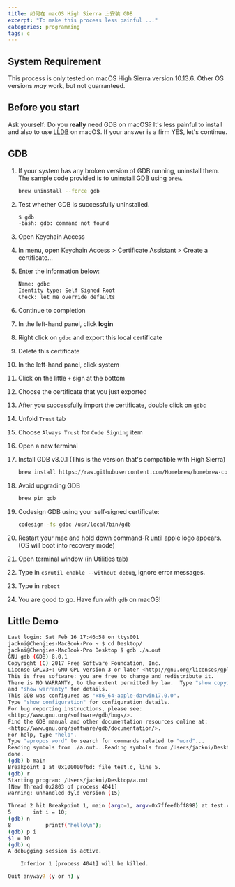```yaml
---
title: 如何在 macOS High Sierra 上安装 GDB
excerpt: "To make this process less painful ..."
categories: programming
tags: c
---
```


## System Requirement

This process is only tested on macOS High Sierra version 10.13.6. Other OS versions *may* work, but not guarranteed.

## Before you start

Ask yourself: Do you **really** need GDB on macOS? It's less painful to install and also to use [LLDB](https://lldb.llvm.org/) on macOS. If your answer is a firm YES, let's continue.

## GDB

1. If your system has any broken version of GDB running, uninstall them. The sample code provided is to uninstall GDB using `brew`.

    ```bash
    brew uninstall --force gdb
    ```

2. Test whether GDB is successfully uninstalled.

    ```bash
    $ gdb
    -bash: gdb: command not found
    ```

3. Open Keychain Access
4. In menu, open Keychain Access > Certificate Assistant > Create a certificate...
5. Enter the information below: 

    ```bash
    Name: gdbc
    Identity type: Self Signed Root
    Check: let me override defaults
    ```

6. Continue to completion
7. In the left-hand panel, click **login**
8. Right click on `gdbc` and export this local certificate
9. Delete this certificate
10. In the left-hand panel, click system
11. Click on the little `+` sign at the bottom 
12. Choose the certificate that you just exported
13. After you successfully import the certificate, double click on `gdbc`
14. Unfold `Trust` tab
15. Choose `Always Trust` for `Code Signing` item
16. Open a new terminal
17. Install GDB v8.0.1 (This is the version that's compatible with High Sierra)

    ```bash
    brew install https://raw.githubusercontent.com/Homebrew/homebrew-core/9ec9fb27a33698fc7636afce5c1c16787e9ce3f3/Formula/gdb.rb
    ```

18. Avoid upgrading GDB

    ```bash
    brew pin gdb
    ```

19. Codesign GDB using your self-signed certificate:

    ```bash
    codesign -fs gdbc /usr/local/bin/gdb
    ```

20. Restart your mac and hold down command-R until apple logo appears. (OS will boot into recovery mode)
21. Open terminal window (in Utilities tab)
22. Type in `csrutil enable --without debug`, ignore error messages.
23. Type in `reboot`
24. You are good to go. Have fun with `gdb` on macOS!

## Little Demo

```bash
Last login: Sat Feb 16 17:46:58 on ttys001
jackni@Chenjies-MacBook-Pro ~ $ cd Desktop/
jackni@Chenjies-MacBook-Pro Desktop $ gdb ./a.out
GNU gdb (GDB) 8.0.1
Copyright (C) 2017 Free Software Foundation, Inc.
License GPLv3+: GNU GPL version 3 or later <http://gnu.org/licenses/gpl.html>
This is free software: you are free to change and redistribute it.
There is NO WARRANTY, to the extent permitted by law.  Type "show copying"
and "show warranty" for details.
This GDB was configured as "x86_64-apple-darwin17.0.0".
Type "show configuration" for configuration details.
For bug reporting instructions, please see:
<http://www.gnu.org/software/gdb/bugs/>.
Find the GDB manual and other documentation resources online at:
<http://www.gnu.org/software/gdb/documentation/>.
For help, type "help".
Type "apropos word" to search for commands related to "word"...
Reading symbols from ./a.out...Reading symbols from /Users/jackni/Desktop/a.out.dSYM/Contents/Resources/DWARF/a.out...done.
done.
(gdb) b main
Breakpoint 1 at 0x100000f6d: file test.c, line 5.
(gdb) r
Starting program: /Users/jackni/Desktop/a.out
[New Thread 0x2803 of process 4041]
warning: unhandled dyld version (15)

Thread 2 hit Breakpoint 1, main (argc=1, argv=0x7ffeefbff898) at test.c:5
5		int i = 10;
(gdb) n
8			printf("hello\n");
(gdb) p i
$1 = 10
(gdb) q
A debugging session is active.

	Inferior 1 [process 4041] will be killed.

Quit anyway? (y or n) y
```